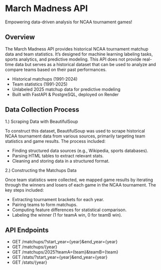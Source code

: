 # March Madness API

Empowering data-driven analysis for NCAA tournament games!

## Overview

The March Madness API provides historical NCAA tournament matchup data and team statistics. It’s designed for machine learning labeling tasks, sports analytics, and predictive modeling. This API does not provide real-time data but serves as a historical dataset that can be used to analyze and compare teams based on their past performances.
- Historical matchups (1991-2024)
- Team statistics (1991-2025)
- Unlabeled 2025 matchup data for predictive modeling
- Built with FastAPI & PostgreSQL, deployed on Render

## Data Collection Process

1.) Scraping Data with BeautifulSoup

To construct this dataset, BeautifulSoup was used to scrape historical NCAA tournament data from various sources, primarily targeting team statistics and game results. The process included:
- Finding structured data sources (e.g., Wikipedia, sports databases).
- Parsing HTML tables to extract relevant stats.
- Cleaning and storing data in a structured format.

2.) Constructing the Matchups Data

Once team statistics were collected, we mapped game results by iterating through the winners and losers of each game in the NCAA tournament. The key steps included:
- Extracting tournament brackets for each year.
- Pairing teams to form matchups.
- Computing feature differences for statistical comparison.
- Labeling the winner (1 for teamA win, 0 for teamB win).

## API Endpoints
- GET /matchups/?start_year={year}&end_year={year}
- GET /matchups/{year}
- GET /matchups/2025?teamA={team}&teamB={team}
- GET /stats/?start_year={year}&end_year={year}
- GET /stats/{year}
